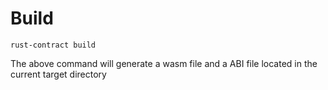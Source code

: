 # Build

```
rust-contract build 
```

The above command will generate a wasm file and a ABI file located in the current target directory
